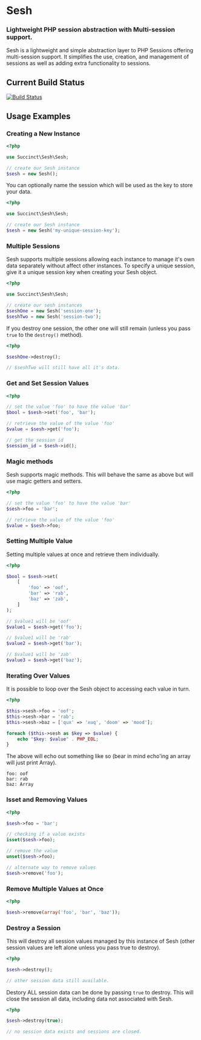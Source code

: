 # Sesh
### Lightweight PHP session abstraction with Multi-session support.

Sesh is a lightweight and simple abstraction layer to PHP Sessions offering multi-session support. It simplifies the use, creation, and management of sessions as well as adding extra functionality to sessions.

## Current Build Status

[![Build Status](https://travis-ci.org/darianbr/sesh.svg)](https://travis-ci.org/darianbr/sesh)

## Usage Examples

### Creating a New Instance
```php
<?php

use Succinct\Sesh\Sesh;

// create our Sesh instance
$sesh = new Sesh();
```

You can optionally name the session which will be used as the key to store your data.
```php
<?php

use Succinct\Sesh\Sesh;

// create our Sesh instance
$sesh = new Sesh('my-unique-session-key');
```

### Multiple Sessions
Sesh supports multiple sessions allowing each instance to manage it's own data separately without affect other instances. To specify a unique session, give it a unique session key when creating your Sesh object.
```php
<?php

use Succinct\Sesh\Sesh;

// create our sesh instances
$seshOne = new Sesh('session-one');
$seshTwo = new Sesh('session-two');
```

If you destroy one session, the other one will still remain (unless you pass `true` to the `destroy()` method).
```php
<?php

$seshOne->destroy();

// $seshTwo will still have all it's data.
```

### Get and Set Session Values
```php
<?php

// set the value 'foo' to have the value 'bar'
$bool = $sesh->set('foo', 'bar');

// retrieve the value of the value 'foo'
$value = $sesh->get('foo');

// get the session id
$session_id = $sesh->id();
````

### Magic methods
Sesh supports magic methods. This will behave the same as above but will use magic getters and setters.

```php
<?php

// set the value 'foo' to have the value 'bar'
$sesh->foo = 'bar';

// retrieve the value of the value 'foo'
$value = $sesh->foo;
```

### Setting Multiple Value
Setting multiple values at once and retrieve them individually.
```php
<?php

$bool = $sesh->set(
	[
		'foo' => 'oof',
		'bar' => 'rab',
		'baz' => 'zab',
	]
);

// $value1 will be 'oof'
$value1 = $sesh->get('foo');

// $value1 will be 'rab'
$value2 = $sesh->get('bar');

// $value1 will be 'zab'
$value3 = $sesh->get('baz');
```

### Iterating Over Values
It is possible to loop over the Sesh object to accessing each value in turn.
```php
<?php

$this->sesh->foo = 'oof';
$this->sesh->bar = 'rab';
$this->sesh->baz = ['qux' => 'xuq', 'doom' => 'mood'];

foreach ($this->sesh as $key => $value) {
	echo "$key: $value" . PHP_EOL;
}
```

The above will echo out something like so (bear in mind echo'ing an array will just print Array).
```
foo: oof
bar: rab
baz: Array
```

### Isset and Removing Values
```php
<?php

$sesh->foo = 'bar';

// checking if a value exists
isset($sesh->foo);

// remove the value
unset($sesh->foo);

// alternate way to remove values
$sesh->remove('foo');
```

### Remove Multiple Values at Once
```php
<?php

$sesh->remove(array('foo', 'bar', 'baz'));
```

### Destroy a Session
This will destroy all session values managed by this instance of Sesh  (other session values are left alone unless you pass true to destroy).
```php
<?php

$sesh->destroy();

// other session data still available.
```

Destory ALL session data can be done by passing `true` to destroy. This will close the session all data, including data not associated with Sesh.
```php
<?php

$sesh->destroy(true);

// no session data exists and sessions are closed.
```
